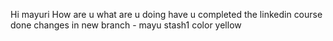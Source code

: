 Hi mayuri
How are u 
what are u doing 
have u completed the linkedin course
done changes in new branch - mayu 
stash1 color yellow
